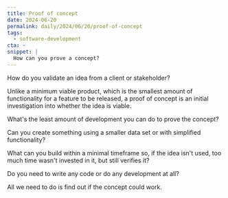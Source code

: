 ```yaml
---
title: Proof of concept
date: 2024-06-20
permalink: daily/2024/06/20/proof-of-concept
tags:
  - software-development
cta: ~
snippet: |
  How can you prove a concept?
---
```


How do you validate an idea from a client or stakeholder?

Unlike a minimum viable product, which is the smallest amount of functionality for a feature to be released, a proof of concept is an initial investigation into whether the idea is viable.

What's the least amount of development you can do to prove the concept?

Can you create something using a smaller data set or with simplified functionality?

What can you build within a minimal timeframe so, if the idea isn't used, too much time wasn't invested in it, but still verifies it?

Do you need to write any code or do any development at all?

All we need to do is find out if the concept could work.
